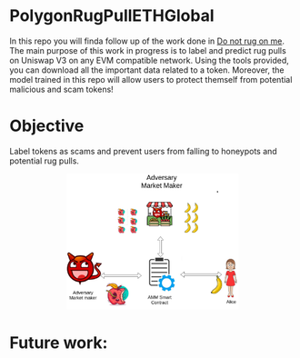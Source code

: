 # PolygonRugPullETHGlobal

In this repo you will finda follow up of the work done in [Do not rug on me](https://www.mdpi.com/2227-7390/10/6/949). 
The main purpose of this work in progress is to label and predict rug pulls on Uniswap V3 on any EVM compatible network.
Using the tools provided, you can download all the important data related to a token. Moreover, the model trained in this repo will allow users to protect themself from potential malicious and scam tokens!

# Objective

Label tokens as scams and prevent users from falling to honeypots and potential rug pulls.

<p align="center">
<img src="AdversaryMM.png" width="60%" />
</p>

# Future work:


